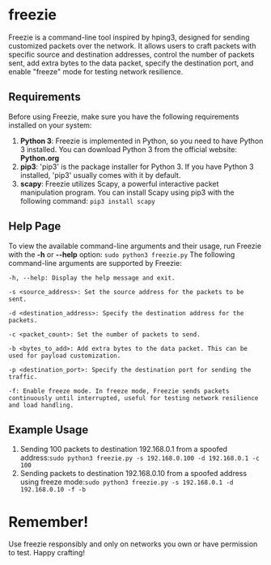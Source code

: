 # freezie
Freezie is a command-line tool inspired by hping3, designed for sending customized packets over the network. It allows users to craft packets with specific source and destination addresses, control the number of packets sent, add extra bytes to the data packet, specify the destination port, and enable "freeze" mode for testing network resilience.
## Requirements
Before using Freezie, make sure you have the following requirements installed on your system:
1. **Python 3**: Freezie is implemented in Python, so you need to have Python 3 installed. You can download Python 3 from the official website: **Python.org**
2. **pip3**: 'pip3' is the package installer for Python 3. If you have Python 3 installed, 'pip3' usually comes with it by default.
3. **scapy**: Freezie utilizes Scapy, a powerful interactive packet manipulation program. You can install Scapy using pip3 with the following command:
```pip3 install scapy```
## Help Page
To view the available command-line arguments and their usage, run Freezie with the **-h** or **--help** option:
```sudo python3 freezie.py```
The following command-line arguments are supported by Freezie:

    -h, --help: Display the help message and exit.

    -s <source_address>: Set the source address for the packets to be sent.

    -d <destination_address>: Specify the destination address for the packets.

    -c <packet_count>: Set the number of packets to send.

    -b <bytes_to_add>: Add extra bytes to the data packet. This can be used for payload customization.

    -p <destination_port>: Specify the destination port for sending the traffic.

    -f: Enable freeze mode. In freeze mode, Freezie sends packets continuously until interrupted, useful for testing network resilience and load handling.
## Example Usage
1. Sending 100 packets to destination 192.168.0.1 from a spoofed address:```sudo python3 freezie.py -s 192.168.0.100 -d 192.168.0.1 -c 100```
2. Sending packets to destination 192.168.0.10 from a spoofed address using freeze mode:```sudo python3 freezie.py -s 192.168.0.1 -d 192.168.0.10 -f -b ```
# Remember!
Use freezie responsibly and only on networks you own or have permission to test. Happy crafting!
